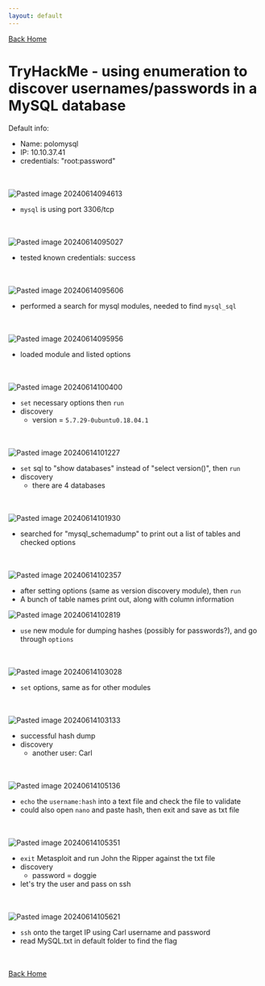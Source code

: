 ```yaml
---
layout: default
---
```


[Back Home](./index.md)

# TryHackMe - using enumeration to discover usernames/passwords in a MySQL database

Default info:
- Name: polomysql
- IP: 10.10.37.41
- credentials: "root:password"

<br/><br/>
![Pasted image 20240614094613](https://github.com/user-attachments/assets/2a7d74d4-e22b-4cc8-ad4c-803796564f47)
- `mysql` is using port 3306/tcp

<br/><br/>
![Pasted image 20240614095027](https://github.com/user-attachments/assets/920dd1f8-44f3-45c7-a18f-0d90b0949118)
- tested known credentials: success

<br/><br/>
![Pasted image 20240614095606](https://github.com/user-attachments/assets/9a2b4c24-d39e-4463-848a-939c19ba8fe2)
- performed a search for mysql modules, needed to find `mysql_sql`

<br/><br/>
![Pasted image 20240614095956](https://github.com/user-attachments/assets/11f38860-7dc2-4284-9123-1462c183076d)
- loaded module and listed options

<br/><br/>
![Pasted image 20240614100400](https://github.com/user-attachments/assets/21c55754-34f7-4b21-a2a6-439531911732)
- `set` necessary options then `run`
- discovery
	- version = `5.7.29-0ubuntu0.18.04.1`

<br/><br/>
![Pasted image 20240614101227](https://github.com/user-attachments/assets/19d7e548-aba9-4692-9e3c-ebb7f6849aec)
- `set` sql to "show databases" instead of "select version()", then `run`
- discovery
	- there are 4 databases

<br/><br/>
![Pasted image 20240614101930](https://github.com/user-attachments/assets/f7ccf000-6c0c-474b-8611-d1bffc225fb6)
- searched for "mysql_schemadump" to print out a list of tables and checked options

<br/><br/>
![Pasted image 20240614102357](https://github.com/user-attachments/assets/1e527c1a-8e46-45a0-a8f7-457585772962)
- after setting options (same as version discovery module), then `run`
- A bunch of table names print out, along with column information


![Pasted image 20240614102819](https://github.com/user-attachments/assets/00a8a7bb-701c-4089-9986-b27a1aa2c803)
- `use` new module for dumping hashes (possibly for passwords?), and go through `options`

<br/><br/>
![Pasted image 20240614103028](https://github.com/user-attachments/assets/2791281d-523e-40cf-b13f-81a147ab39bf)
- `set` options, same as for other modules

<br/><br/>
![Pasted image 20240614103133](https://github.com/user-attachments/assets/2be80bb0-12ea-4aec-9556-1288b8fd9e9e)
- successful hash dump
- discovery
	- another user: Carl

<br/><br/>
![Pasted image 20240614105136](https://github.com/user-attachments/assets/44855409-766e-4590-a27b-78391d0dda2d)
- `echo` the `username:hash` into a text file and check the file to validate
- could also open `nano` and paste hash, then exit and save as txt file

<br/><br/>
![Pasted image 20240614105351](https://github.com/user-attachments/assets/caa3f93a-f85c-45ae-8818-06cc8837de52)
- `exit` Metasploit and run John the Ripper against the txt file
- discovery
	- password = doggie
- let's try the user and pass on ssh

<br/><br/>
![Pasted image 20240614105621](https://github.com/user-attachments/assets/5e445924-31b9-4d41-afd2-08f9fdcb9a66)
- `ssh` onto the target IP using Carl username and password
- read MySQL.txt in default folder to find the flag

<br/><br/>
[Back Home](./index.md)
